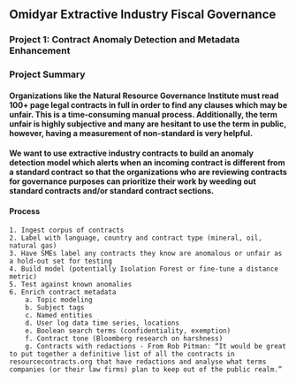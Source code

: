## Omidyar Extractive Industry Fiscal Governance
### Project 1: Contract Anomaly Detection and Metadata Enhancement
### Project Summary
 
#### Organizations like the Natural Resource Governance Institute must read 100+ page legal contracts in full in order to find any clauses which may be unfair. This is a time-consuming manual process. Additionally, the term unfair is highly subjective and many are hesitant to use the term in public, however, having a measurement of non-standard is very helpful.  
 
#### We want to use extractive industry contracts to build an anomaly detection model which alerts when an incoming contract is different from a standard contract so that the organizations who are reviewing contracts for governance purposes can prioritize their work by weeding out standard contracts and/or standard contract sections.

#### Process
    1. Ingest corpus of contracts
    2. Label with language, country and contract type (mineral, oil, natural gas)
    3. Have SMEs label any contracts they know are anomalous or unfair as a hold-out set for testing
    4. Build model (potentially Isolation Forest or fine-tune a distance metric)
    5. Test against known anomalies
    6. Enrich contract metadata
        a. Topic modeling
        b. Subject tags
        c. Named entities
        d. User log data time series, locations
        e. Boolean search terms (confidentiality, exemption)
        f. Contract tone (Bloomberg research on harshness)
        g. Contracts with redactions - From Rob Pitman: “It would be great to put together a definitive list of all the contracts in resourcecontracts.org that have redactions and analyse what terms companies (or their law firms) plan to keep out of the public realm.”
